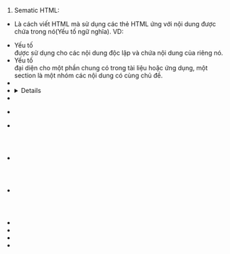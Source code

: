 1. Sematic HTML:

- Là cách viết HTML mà sử dụng các thẻ HTML ứng với nội dung được chứa trong nó(Yếu tố ngữ nghĩa).
  VD:
- <article> Yếu tố <article> được sử dụng cho các nội dung độc lập và chứa nội dung của riêng nó.

- <section> Yếu tố <section> đại diện cho một phần chung có trong tài liệu hoặc ứng dụng,
   một section là một nhóm các nội dung có cùng chủ đề.

- <aside>
- <details>
- <figcaption>
- <figure>
- <footer>
- <header>
- <main>
- <mark>
- <nav>

- <summary>
- <time>
